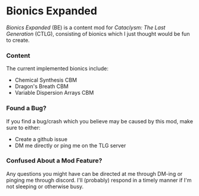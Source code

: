 # Bionics Expanded
*Bionics Expanded* (BE) is a content mod for *Cataclysm: The Last Generation* (CTLG), consisting of bionics which I just thought would be fun to create. 

### Content
The current implemented bionics include:
- Chemical Synthesis CBM
- Dragon's Breath CBM
- Variable Dispersion Arrays CBM

### Found a Bug?
If you find a bug/crash which you believe may be caused by this mod, make sure to either:
- Create a github issue
- DM me directly or ping me on the TLG server

### Confused About a Mod Feature?
Any questions you might have can be directed at me through DM-ing or pinging me through discord. I'll (probably) respond in a timely manner if I'm not sleeping or otherwise busy.